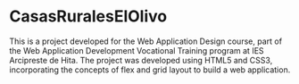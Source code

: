 # CasasRuralesElOlivo
 This is a project developed for the Web Application Design course, part of the Web Application Development Vocational Training program at IES Arcipreste de Hita. The project was developed using HTML5 and CSS3, incorporating the concepts of flex and grid layout to build a web application.
